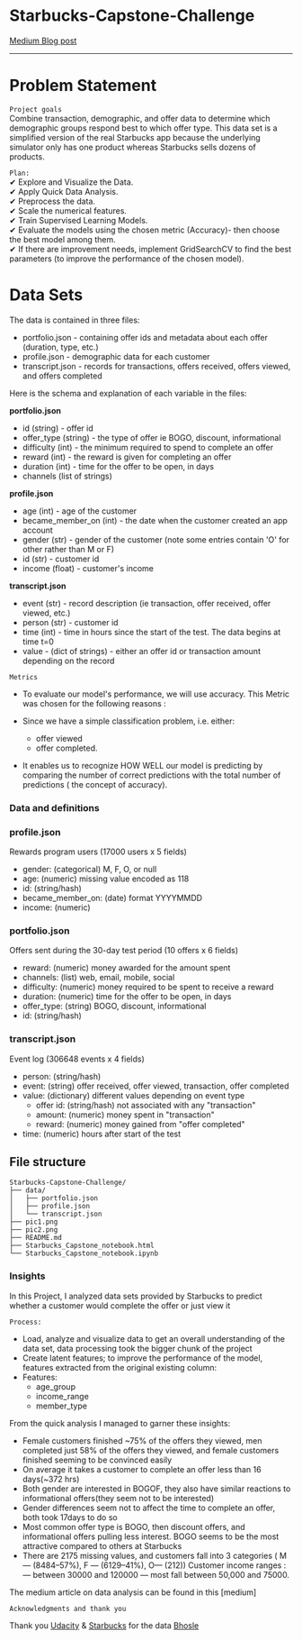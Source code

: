 # Starbucks-Capstone-Challenge


[Medium Blog post](https://medium.com/@mukunzialex47/facts-about-starbucks-offers-15dbcf3d2c8e)

----
# Problem Statement

```Project goals```<br>
Combine transaction, demographic, and offer data to determine which demographic groups respond best to which offer type. This data set is a simplified version of the real Starbucks app because the underlying simulator only has one product whereas Starbucks sells dozens of products.


```Plan:```<br>
✔ Explore and Visualize the Data.<br>
✔ Apply Quick Data Analysis.<br>
✔ Preprocess the data.<br>
✔ Scale the numerical features.<br>
✔ Train Supervised Learning Models.<br>
✔ Evaluate the models using the chosen metric (Accuracy)- then choose the best model among them.<br>
✔ If there are improvement needs, implement GridSearchCV to find the best parameters (to improve the performance of the chosen model).<br>


# Data Sets

The data is contained in three files:

* portfolio.json - containing offer ids and metadata about each offer (duration, type, etc.)
* profile.json - demographic data for each customer
* transcript.json - records for transactions, offers received, offers viewed, and offers completed

Here is the schema and explanation of each variable in the files:

**portfolio.json**
* id (string) - offer id
* offer_type (string) - the type of offer ie BOGO, discount, informational
* difficulty (int) - the minimum required to spend to complete an offer
* reward (int) - the reward is given for completing an offer
* duration (int) - time for the offer to be open, in days
* channels (list of strings)

**profile.json**
* age (int) - age of the customer 
* became_member_on (int) - the date when the customer created an app account
* gender (str) - gender of the customer (note some entries contain 'O' for other rather than M or F)
* id (str) - customer id
* income (float) - customer's income

**transcript.json**
* event (str) - record description (ie transaction, offer received, offer viewed, etc.)
* person (str) - customer id
* time (int) - time in hours since the start of the test. The data begins at time t=0
* value - (dict of strings) - either an offer id or transaction amount depending on the record


`Metrics`
* To evaluate our model's performance, we will use accuracy. This Metric was chosen for the following reasons :
* Since we have a simple classification problem, i.e. either: 
  * offer viewed
  * offer completed.

* It enables us to recognize HOW WELL our model is predicting by comparing the number of correct predictions with the total number of predictions ( the concept of accuracy).

### Data and definitions

### profile.json
Rewards program users (17000 users x 5 fields)

* gender: (categorical) M, F, O, or null
* age: (numeric) missing value encoded as 118
* id: (string/hash)
* became_member_on: (date) format YYYYMMDD
* income: (numeric)

### portfolio.json
Offers sent during the 30-day test period (10 offers x 6 fields)

* reward: (numeric) money awarded for the amount spent
* channels: (list) web, email, mobile, social
* difficulty: (numeric) money required to be spent to receive a reward
* duration: (numeric) time for the offer to be open, in days
* offer_type: (string) BOGO, discount, informational
* id: (string/hash)

### transcript.json
Event log (306648 events x 4 fields)

* person: (string/hash)
* event: (string) offer received, offer viewed, transaction, offer completed
* value: (dictionary) different values depending on event type
  * offer id: (string/hash) not associated with any "transaction"
  * amount: (numeric) money spent in "transaction"
  * reward: (numeric) money gained from "offer completed"
* time: (numeric) hours after start of the test

## File structure
```
Starbucks-Capstone-Challenge/
├── data/
│   ├── portfolio.json
│   ├── profile.json
│   └── transcript.json
├── pic1.png
├── pic2.png
├── README.md
├── Starbucks_Capstone_notebook.html
└── Starbucks_Capstone_notebook.ipynb
```

### Insights
In this Project, I analyzed data sets provided by Starbucks to predict whether a customer would complete the offer or just view it

`Process:`
* Load, analyze and visualize data to get an overall understanding of the data set, data processing took the bigger chunk of the project
* Create latent features; to improve the performance of the model, features extracted from the original existing column:
* Features:
    * age_group
    * income_range
    * member_type

From the quick analysis I managed to garner these insights:
 - Female customers finished ~75% of the offers they viewed, men completed just 58% of the offers they viewed, and female customers finished seeming to be convinced easily
-  On average it takes a customer to complete an offer less than 16 days(~372 hrs)
-  Both gender are interested in BOGOF, they also have similar reactions to informational offers(they seem not to be interested)
-  Gender differences seem not to affect the time to complete an offer, both took 17days to do so
- Most common offer type is BOGO, then discount offers, and informational offers pulling less interest. BOGO seems to be the most attractive compared to others at Starbucks
- There are 2175 missing values, and customers fall into 3 categories ( M — (8484–57%), F — (6129–41%), O— (212))
Customer income ranges : 
— between 30000 and 120000
— most fall between 50,000 and 75000.


The medium article on data analysis can be found in this [medium]


`Acknowledgments and thank you`


 Thank you [Udacity](https://www.udacity.com) & [Starbucks](https://www.starbucks.com/) for the data
 [Bhosle](https://towardsdatascience.com/starbucks-capstone-challenge-35e3b8c6b328)
